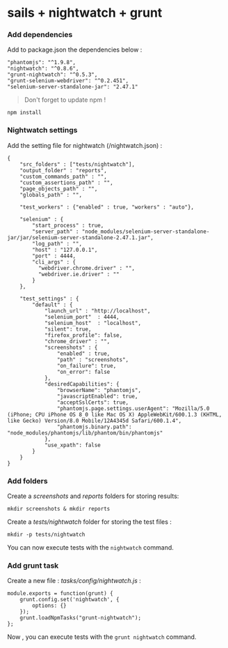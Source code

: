 # sails + nightwatch + grunt

### Add dependencies

Add to package.json the dependencies below :

```
"phantomjs": "^1.9.8",
"nightwatch": "^0.8.6",
"grunt-nightwatch": "^0.5.3",
"grunt-selenium-webdriver": "^0.2.451",
"selenium-server-standalone-jar": "2.47.1"
```

> Don't forget to update npm !

```
npm install
```

### Nightwatch settings

Add the setting file for nightwatch (/nightwatch.json) :

```
{
    "src_folders" : ["tests/nightwatch"],
    "output_folder" : "reports",
    "custom_commands_path" : "",
    "custom_assertions_path" : "",
    "page_objects_path" : "",
    "globals_path" : "",

    "test_workers" : {"enabled" : true, "workers" : "auto"},

    "selenium" : {
        "start_process" : true,
        "server_path" : "node_modules/selenium-server-standalone-jar/jar/selenium-server-standalone-2.47.1.jar",
        "log_path" : "",
        "host" : "127.0.0.1",
        "port" : 4444,
        "cli_args" : {
          "webdriver.chrome.driver" : "",
          "webdriver.ie.driver" : ""
        }
    },

    "test_settings" : {
        "default" : {
            "launch_url" : "http://localhost",
            "selenium_port"  : 4444,
            "selenium_host"  : "localhost",
            "silent": true,
            "firefox_profile": false,
            "chrome_driver" : "",
            "screenshots" : {
                "enabled" : true,
                "path" : "screenshots",
                "on_failure": true,
                "on_error": false
            },
            "desiredCapabilities": {
                "browserName": "phantomjs",
                "javascriptEnabled": true,
                "acceptSslCerts": true,
                "phantomjs.page.settings.userAgent": "Mozilla/5.0 (iPhone; CPU iPhone OS 8_0 like Mac OS X) AppleWebKit/600.1.3 (KHTML, like Gecko) Version/8.0 Mobile/12A4345d Safari/600.1.4",
                "phantomjs.binary.path": "node_modules/phantomjs/lib/phantom/bin/phantomjs"
            },
            "use_xpath": false
        }
    }
}
```

### Add folders

Create a *screenshots* and *reports* folders for storing results:

```
mkdir screenshots & mkdir reports
```

Create a *tests/nightwatch* folder for storing the test files :

``` 
mkdir -p tests/nightwatch 
```

You can now execute tests with the `nightwatch` command.

### Add grunt task

Create a new file : *tasks/config/nightwatch.js* :

```
module.exports = function(grunt) {
    grunt.config.set('nightwatch', {
        options: {}
    });
    grunt.loadNpmTasks("grunt-nightwatch");
};
```

Now , you can execute tests with the `grunt nightwatch` command.
